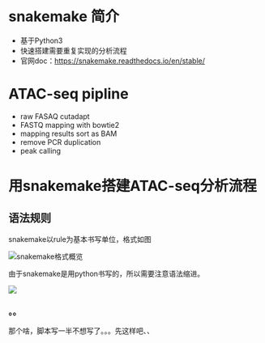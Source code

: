 # snakemake 简介

- 基于Python3
- 快速搭建需要重复实现的分析流程
- 官网doc：https://snakemake.readthedocs.io/en/stable/



# ATAC-seq pipline



- raw FASAQ cutadapt
- FASTQ mapping with bowtie2
- mapping results sort as BAM
- remove PCR duplication
- peak calling



# 用snakemake搭建ATAC-seq分析流程

## 语法规则

snakemake以rule为基本书写单位，格式如图

![snakemake格式概览](https://gitee.com/joy_thestraydog/typora/raw/master/img/image-20211116084740307.png)

由于snakemake是用python书写的，所以需要注意语法缩进。

![](https://gitee.com/joy_thestraydog/typora/raw/master/img/image-20211116085016763.png)



### 。。

那个啥，脚本写一半不想写了。。。先这样吧、、

